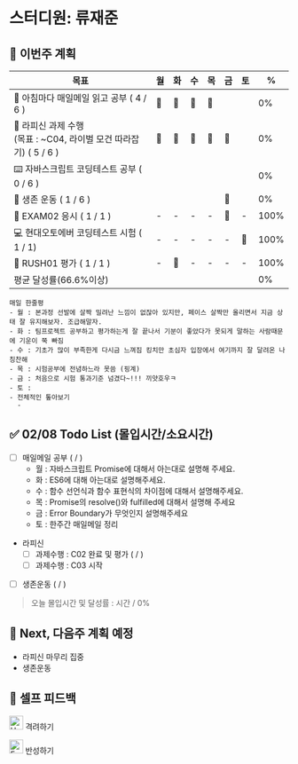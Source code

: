 # 스터디원: 류재준

## 🚀 이번주 계획

| 목표                            | 월   | 화   | 수   | 목   | 금   | 토   | %   |
| ------------------------------- | --- | --- | --- | --- | --- | --- | --- |
| 📰 아침마다 매일메일 읽고 공부 ( 4 / 6 ) |🌠|🌠|🌠|🌠||| 0% |
| 📌 라피신 과제 수행 <br/>(목표 : ~C04, 라이벌 모건 따라잡기) ( 5 / 6 ) |🌠|🌠|🌠|🌠|🌠|| 0%  |
| ⌨️ 자바스크립트 코딩테스트 공부 ( 0 / 6 )      ||||||| 0% |
| 💪 생존 운동 ( 1 / 6 )               |||||🌠|| 0% |
| 💯 EXAM02 응시 ( 1 / 1 )            |-|-|-|-|🌠|-| 100% |
| 💻 현대오토에버 코딩테스트 시험 ( 1 / 1)       |-|-|-|-|-|🌠| 100% |
| 💃 RUSH01 평가 ( 1 / 1 )            |-|🌠|-|-|-|-| 100% |
| 평균 달성률(66.6%이상)      |||||||  0% |


```text
매일 한줄평
- 월 : 본과정 선발에 살짝 밀려난 느낌이 없잖아 있지만, 페이스 살짝만 올리면서 지금 상태 잘 유지해보자. 조급해말자.
- 화 : 팀프로젝트 공부하고 평가하는게 잘 끝나서 기분이 좋았다가 못되게 말하는 사람때문에 기운이 쭉 빠짐
- 수 : 기초가 많이 부족한게 다시금 느껴짐 킹치만 초심자 입장에서 여기까지 잘 달려온 나 칭찬해
- 목 : 시험공부에 전념하느라 못씀 (핑계)
- 금 : 처음으로 시험 통과기준 넘겼다~!!! 끼얏호우ㅋ
- 토 :
- 전체적인 톺아보기
  - 
```

## ✅ 02/08 Todo List (몰입시간/소요시간) 
- [ ] 매일메일 공부 (  /  )
  - 월 : 자바스크립트 Promise에 대해서 아는대로 설명해 주세요.
  - 화 : ES6에 대해 아는대로 설명해주세요.
  - 수 : 함수 선언식과 함수 표현식의 차이점에 대해서 설명해주세요.
  - 목 : Promise의 resolve()와 fulfilled에 대해서 설명해 주세요
  - 금 : Error Boundary가 무엇인지 설명해주세요
  - 토 : 한주간 매일메일 정리
- 라피신
  - [ ] 과제수행 : C02 완료 및 평가 (  /  )
  - [ ] 과제수행 : C03 시작
- [ ] 생존운동 (  /  )
> 오늘 몰입시간 및 달성률 : 시간 / 0%

## 🌱 Next, 다음주 계획 예정
- 라피신 마무리 집중
- 생존운동

## 🎉 셀프 피드백

<img src="https://raw.githubusercontent.com/Tarikul-Islam-Anik/Animated-Fluent-Emojis/master/Emojis/Smilies/Hugging%20Face.png" alt="Hugging Face" width="25" height="25"> 격려하기</img>

> 
<img src="https://raw.githubusercontent.com/Tarikul-Islam-Anik/Animated-Fluent-Emojis/master/Emojis/Smilies/Face%20with%20Monocle.png" alt="Face with Monocle" width="25" height="25"> 반성하기</img>

> 

